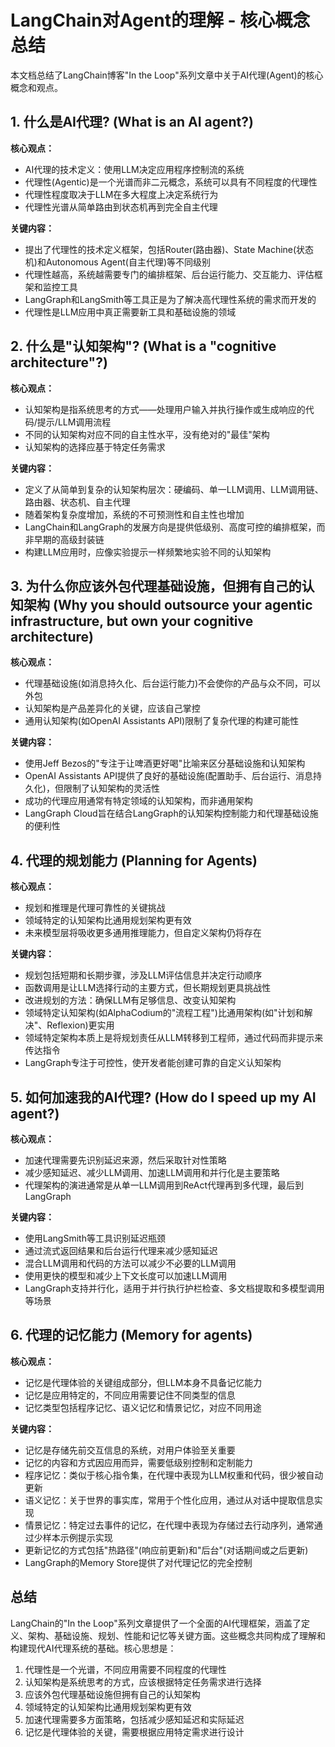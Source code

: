 # LangChain对Agent的理解 - 核心概念总结

本文档总结了LangChain博客"In the Loop"系列文章中关于AI代理(Agent)的核心概念和观点。

## 1. 什么是AI代理? (What is an AI agent?)

**核心观点：**
- AI代理的技术定义：使用LLM决定应用程序控制流的系统
- 代理性(Agentic)是一个光谱而非二元概念，系统可以具有不同程度的代理性
- 代理性程度取决于LLM在多大程度上决定系统行为
- 代理性光谱从简单路由到状态机再到完全自主代理

**关键内容：**
- 提出了代理性的技术定义框架，包括Router(路由器)、State Machine(状态机)和Autonomous Agent(自主代理)等不同级别
- 代理性越高，系统越需要专门的编排框架、后台运行能力、交互能力、评估框架和监控工具
- LangGraph和LangSmith等工具正是为了解决高代理性系统的需求而开发的
- 代理性是LLM应用中真正需要新工具和基础设施的领域

## 2. 什么是"认知架构"? (What is a "cognitive architecture"?)

**核心观点：**
- 认知架构是指系统思考的方式——处理用户输入并执行操作或生成响应的代码/提示/LLM调用流程
- 不同的认知架构对应不同的自主性水平，没有绝对的"最佳"架构
- 认知架构的选择应基于特定任务需求

**关键内容：**
- 定义了从简单到复杂的认知架构层次：硬编码、单一LLM调用、LLM调用链、路由器、状态机、自主代理
- 随着架构复杂度增加，系统的不可预测性和自主性也增加
- LangChain和LangGraph的发展方向是提供低级别、高度可控的编排框架，而非早期的高级封装链
- 构建LLM应用时，应像实验提示一样频繁地实验不同的认知架构

## 3. 为什么你应该外包代理基础设施，但拥有自己的认知架构 (Why you should outsource your agentic infrastructure, but own your cognitive architecture)

**核心观点：**
- 代理基础设施(如消息持久化、后台运行能力)不会使你的产品与众不同，可以外包
- 认知架构是产品差异化的关键，应该自己掌控
- 通用认知架构(如OpenAI Assistants API)限制了复杂代理的构建可能性

**关键内容：**
- 使用Jeff Bezos的"专注于让啤酒更好喝"比喻来区分基础设施和认知架构
- OpenAI Assistants API提供了良好的基础设施(配置助手、后台运行、消息持久化)，但限制了认知架构的灵活性
- 成功的代理应用通常有特定领域的认知架构，而非通用架构
- LangGraph Cloud旨在结合LangGraph的认知架构控制能力和代理基础设施的便利性

## 4. 代理的规划能力 (Planning for Agents)

**核心观点：**
- 规划和推理是代理可靠性的关键挑战
- 领域特定的认知架构比通用规划架构更有效
- 未来模型层将吸收更多通用推理能力，但自定义架构仍将存在

**关键内容：**
- 规划包括短期和长期步骤，涉及LLM评估信息并决定行动顺序
- 函数调用是让LLM选择行动的主要方式，但长期规划更具挑战性
- 改进规划的方法：确保LLM有足够信息、改变认知架构
- 领域特定认知架构(如AlphaCodium的"流程工程")比通用架构(如"计划和解决"、Reflexion)更实用
- 领域特定架构本质上是将规划责任从LLM转移到工程师，通过代码而非提示来传达指令
- LangGraph专注于可控性，使开发者能创建可靠的自定义认知架构

## 5. 如何加速我的AI代理? (How do I speed up my AI agent?)

**核心观点：**
- 加速代理需要先识别延迟来源，然后采取针对性策略
- 减少感知延迟、减少LLM调用、加速LLM调用和并行化是主要策略
- 代理架构的演进通常是从单一LLM调用到ReAct代理再到多代理，最后到LangGraph

**关键内容：**
- 使用LangSmith等工具识别延迟瓶颈
- 通过流式返回结果和后台运行代理来减少感知延迟
- 混合LLM调用和代码的方法可以减少不必要的LLM调用
- 使用更快的模型和减少上下文长度可以加速LLM调用
- LangGraph支持并行化，适用于并行执行护栏检查、多文档提取和多模型调用等场景

## 6. 代理的记忆能力 (Memory for agents)

**核心观点：**
- 记忆是代理体验的关键组成部分，但LLM本身不具备记忆能力
- 记忆是应用特定的，不同应用需要记住不同类型的信息
- 记忆类型包括程序记忆、语义记忆和情景记忆，对应不同用途

**关键内容：**
- 记忆是存储先前交互信息的系统，对用户体验至关重要
- 记忆的内容和方式因应用而异，需要低级别控制和定制能力
- 程序记忆：类似于核心指令集，在代理中表现为LLM权重和代码，很少被自动更新
- 语义记忆：关于世界的事实库，常用于个性化应用，通过从对话中提取信息实现
- 情景记忆：特定过去事件的记忆，在代理中表现为存储过去行动序列，通常通过少样本示例提示实现
- 更新记忆的方式包括"热路径"(响应前更新)和"后台"(对话期间或之后更新)
- LangGraph的Memory Store提供了对代理记忆的完全控制

## 总结

LangChain的"In the Loop"系列文章提供了一个全面的AI代理框架，涵盖了定义、架构、基础设施、规划、性能和记忆等关键方面。这些概念共同构成了理解和构建现代AI代理系统的基础。核心思想是：

1. 代理性是一个光谱，不同应用需要不同程度的代理性
2. 认知架构是系统思考的方式，应该根据特定任务需求进行选择
3. 应该外包代理基础设施但拥有自己的认知架构
4. 领域特定的认知架构比通用规划架构更有效
5. 加速代理需要多方面策略，包括减少感知延迟和实际延迟
6. 记忆是代理体验的关键，需要根据应用特定需求进行设计
